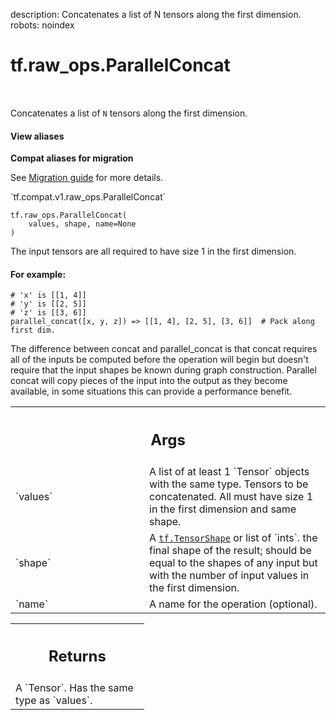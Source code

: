 description: Concatenates a list of N tensors along the first dimension.
robots: noindex

# tf.raw_ops.ParallelConcat

<!-- Insert buttons and diff -->

<table class="tfo-notebook-buttons tfo-api nocontent" align="left">

</table>



Concatenates a list of `N` tensors along the first dimension.


<section class="expandable">
  <h4 class="showalways">View aliases</h4>
  <p>
<b>Compat aliases for migration</b>
<p>See
<a href="https://www.tensorflow.org/guide/migrate">Migration guide</a> for
more details.</p>
<p>`tf.compat.v1.raw_ops.ParallelConcat`</p>
</p>
</section>

<pre class="devsite-click-to-copy prettyprint lang-py tfo-signature-link">
<code>tf.raw_ops.ParallelConcat(
    values, shape, name=None
)
</code></pre>



<!-- Placeholder for "Used in" -->

The input tensors are all required to have size 1 in the first dimension.

#### For example:



```
# 'x' is [[1, 4]]
# 'y' is [[2, 5]]
# 'z' is [[3, 6]]
parallel_concat([x, y, z]) => [[1, 4], [2, 5], [3, 6]]  # Pack along first dim.
```

The difference between concat and parallel_concat is that concat requires all
of the inputs be computed before the operation will begin but doesn't require
that the input shapes be known during graph construction.  Parallel concat
will copy pieces of the input into the output as they become available, in
some situations this can provide a performance benefit.

<!-- Tabular view -->
 <table class="responsive fixed orange">
<colgroup><col width="214px"><col></colgroup>
<tr><th colspan="2"><h2 class="add-link">Args</h2></th></tr>

<tr>
<td>
`values`<a id="values"></a>
</td>
<td>
A list of at least 1 `Tensor` objects with the same type.
Tensors to be concatenated. All must have size 1 in the first dimension
and same shape.
</td>
</tr><tr>
<td>
`shape`<a id="shape"></a>
</td>
<td>
A <a href="../../tf/TensorShape.md"><code>tf.TensorShape</code></a> or list of `ints`.
the final shape of the result; should be equal to the shapes of any input
but with the number of input values in the first dimension.
</td>
</tr><tr>
<td>
`name`<a id="name"></a>
</td>
<td>
A name for the operation (optional).
</td>
</tr>
</table>



<!-- Tabular view -->
 <table class="responsive fixed orange">
<colgroup><col width="214px"><col></colgroup>
<tr><th colspan="2"><h2 class="add-link">Returns</h2></th></tr>
<tr class="alt">
<td colspan="2">
A `Tensor`. Has the same type as `values`.
</td>
</tr>

</table>

